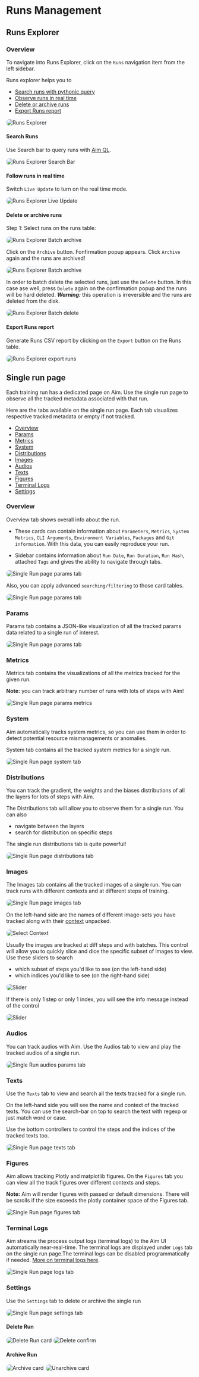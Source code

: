 # Runs Management

## Runs Explorer

### Overview

To navigate into Runs Explorer, click on the `Runs` navigation item from the left sidebar.

Runs explorer helps you to

- [Search runs with pythonic query](#search-runs)
- [Observe runs in real time](#follow-runs-in-a-real-time)
- [Delete or archive runs](#delete-and-archive-runs-by-batch)
- [Export Runs report](#export-runs-report)

<img style="border-radius: 8px; border: 1px solid #E8F1FC" alt="Runs Explorer" src="https://docs-blobs.s3.us-east-2.amazonaws.com/images/ui/pages/runs-explorer/runs.png">

#### Search Runs

Use Search bar to query runs with [Aim QL](../../using/search.html).

<img style="border-radius: 8px; border: 1px solid #E8F1FC" alt="Runs Explorer Search Bar" src="https://docs-blobs.s3.us-east-2.amazonaws.com/images/ui/pages/runs-explorer/search_runs.png">

#### Follow runs in real time

Switch `Live Update` to turn on the real time mode.

<img style="border-radius: 8px; border: 1px solid #E8F1FC" alt="Runs Explorer Live Update" src="https://docs-blobs.s3.us-east-2.amazonaws.com/images/ui/pages/runs-explorer/live_update.gif">

#### Delete or archive runs

Step 1: Select runs on the runs table:

<img style="border-radius: 8px; border: 1px solid #E8F1FC" alt="Runs Explorer Batch archive" src="https://docs-blobs.s3.us-east-2.amazonaws.com/images/ui/pages/runs-explorer/select_runs.png">

Click on the `Archive` button. Fonfirmation popup appears. Click `Archive` again and the runs are archived!

<img style="border-radius: 8px; border: 1px solid #E8F1FC" alt="Runs Explorer Batch archive" src="https://docs-blobs.s3.us-east-2.amazonaws.com/images/ui/pages/runs-explorer/archive_runs_model.png">

In order to batch delete the selected runs, just use the `Delete` button.
In this case ase well, press `Delete` again on the confirmation popup and the runs will be hard deleted.
_**Warning:**_ this operation is irreversible and the runs are deleted from the disk.

<img style="border-radius: 8px; border: 1px solid #E8F1FC" alt="Runs Explorer Batch delete" src="https://docs-blobs.s3.us-east-2.amazonaws.com/images/ui/pages/runs-explorer/delete_runs_model.png">

#### Export Runs report

Generate Runs CSV report by clicking on the `Export` button on the Runs table.

<img style="border-radius: 8px; border: 1px solid #E8F1FC" alt="Runs Explorer export runs" src="https://docs-blobs.s3.us-east-2.amazonaws.com/images/ui/pages/runs-explorer/export_runs.png">

## Single run page

Each training run has a dedicated page on Aim. Use the single run page to observe all the tracked metadata associated with that run.

Here are the tabs available on the single run page.
Each tab visualizes respective tracked metadata or empty if not tracked.

- [Overview](#id4)
- [Params](#id5)
- [Metrics](#id6)
- [System](#id7)
- [Distributions](#id8)
- [Images](#id9)
- [Audios](#id10)
- [Texts](#id11)
- [Figures](#id12)
- [Terminal Logs](#id13)
- [Settings](#id14)

### Overview

Overview tab shows overall info about the run.

- These cards can contain information about `Parameters`, `Metrics`, `System Metrics`, `CLI Arguments`, `Environment Variables`, `Packages` and `Git information`. With this data, you can easily reproduce your run.

- Sidebar contains information about `Run Date`, `Run Duration`, `Run Hash`, attached `Tags` and gives the ability to navigate through tabs.

<img style="border-radius: 8px; border: 1px solid #E8F1FC" alt="Single Run page params tab" src="https://docs-blobs.s3.us-east-2.amazonaws.com/images/ui/pages/run-single-page/overview_tab.png">

Also, you can apply advanced `searching/filtering` to those card tables.

<img style="border-radius: 8px; border: 1px solid #E8F1FC" alt="Single Run page params tab" src="https://docs-blobs.s3.us-east-2.amazonaws.com/images/ui/pages/run-single-page/overview_tab_table.png">

### Params

Params tab contains a JSON-like visualization of all the tracked params data related to a single run of interest.

<img style="border-radius: 8px; border: 1px solid #E8F1FC" alt="Single Run page params tab" src="https://docs-blobs.s3.us-east-2.amazonaws.com/images/ui/pages/run-single-page/params_tab.png">

### Metrics

Metrics tab contains the visualizations of all the metrics tracked for the given run.

**Note:** you can track arbitrary number of runs with lots of steps with Aim!

<img style="border-radius: 8px; border: 1px solid #E8F1FC" alt="Single Run page params metrics" src="https://docs-blobs.s3.us-east-2.amazonaws.com/images/ui/pages/run-single-page/metrics_tab.png">

### System

Aim automatically tracks system metrics, so you can use them in order to detect potential resource mismanagements or anomalies.

System tab contains all the tracked system metrics for a single run.

<img style="border-radius: 8px; border: 1px solid #E8F1FC" alt="Single Run page system tab" src="https://docs-blobs.s3.us-east-2.amazonaws.com/images/ui/pages/run-single-page/system_tab.png">

### Distributions

You can track the gradient, the weights and the biases distributions of all the layers for lots of steps with Aim.

The Distributions tab will allow you to observe them for a single run. You can also

- navigate between the layers
- search for distribution on specific steps

The single run distributions tab is quite powerful!

<img style="border-radius: 8px; border: 1px solid #E8F1FC" alt="Single Run page distributions tab" src="https://docs-blobs.s3.us-east-2.amazonaws.com/images/ui/pages/run-single-page/distributions_tab.png">

### Images

The Images tab contains all the tracked images of a single run.
You can track runs with different contexts and at different steps of training.

<img style="border-radius: 8px; border: 1px solid #E8F1FC" alt="Single Run page images tab" src="https://docs-blobs.s3.us-east-2.amazonaws.com/images/ui/pages/run-single-page/images_tab.png">

On the left-hand side are the names of different image-sets you have tracked along with their [context](../../understanding/concepts.html#sequence-context) unpacked.

<img style="border-radius: 8px; border: 1px solid #E8F1FC" alt="Select Context" src="https://docs-blobs.s3.us-east-2.amazonaws.com/images/ui/pages/run-single-page/select_context.png">

Usually the images are tracked at diff steps and with batches. This control will allow you to quickly slice and dice the specific subset of images to view.
Use these sliders to search

- which subset of steps you'd like to see (on the left-hand side)
- which indices you'd like to see (on the right-hand side)

<img style="border-radius: 8px; border: 1px solid #E8F1FC" alt="Slider" src="https://docs-blobs.s3.us-east-2.amazonaws.com/images/ui/pages/images-explore/images-explore-range-panel.png">

If there is only 1 step or only 1 index, you will see the info message instead of the control

<img style="border-radius: 8px; border: 1px solid #E8F1FC" alt="Slider" src="https://docs-blobs.s3.us-east-2.amazonaws.com/images/ui/pages/run-single-page/range_panel_with_info_massages.png">

### Audios

You can track audios with Aim. Use the Audios tab to view and play the tracked audios of a single run.

<img style="border-radius: 8px; border: 1px solid #E8F1FC" alt="Single Run audios params tab" src="https://docs-blobs.s3.us-east-2.amazonaws.com/images/ui/pages/run-single-page/audios_tab.png">

### Texts

Use the `Texts` tab to view and search all the texts tracked for a single run.

On the left-hand side you will see the name and context of the tracked texts.
You can use the search-bar on top to search the text with regexp or just match word or case.

Use the bottom controllers to control the steps and the indices of the tracked texts too.

<img style="border-radius: 8px; border: 1px solid #E8F1FC" alt="Single Run page texts tab" src="https://docs-blobs.s3.us-east-2.amazonaws.com/images/ui/pages/run-single-page/texts_tab.png">

### Figures

Aim allows tracking Plotly and matplotlib figures.
On the `Figures` tab you can view all the track figures over different contexts and steps.

**Note:** Aim will render figures with passed or default dimensions. There will be scrolls if the size exceeds the plotly container space of the Figures tab.

<img style="border-radius: 8px; border: 1px solid #E8F1FC" alt="Single Run page figures tab" src="https://docs-blobs.s3.us-east-2.amazonaws.com/images/ui/pages/run-single-page/figures_tab.png">

### Terminal Logs

Aim streams the process output logs (terminal logs) to the Aim UI automatically near-real-time. The terminal logs are displayed under `Logs` tab on the single run page.The terminal logs can be disabled programmatically if needed. [More on terminal logs here](../../using/configure_runs.html#capturing-terminal-logs).

<img style="border-radius: 8px; border: 1px solid #E8F1FC" alt="Single Run page logs tab" src="https://docs-blobs.s3.us-east-2.amazonaws.com/images/ui/pages/run-single-page/logs_tab.png">

### Settings

Use the `Settings` tab to delete or archive the single run

<img style="border-radius: 8px; border: 1px solid #E8F1FC" alt="Single Run page settings tab" src="https://docs-blobs.s3.us-east-2.amazonaws.com/images/ui/pages/run-single-page/settings_tab.png">

#### Delete Run

<img style="border-radius: 8px; border: 1px solid #E8F1FC" alt="Delete Run card" src="https://docs-blobs.s3.us-east-2.amazonaws.com/images/ui/pages/run-single-page/delete_card.png">
<img style="border-radius: 8px; border: 1px solid #E8F1FC" alt="Delete confirm" src="https://docs-blobs.s3.us-east-2.amazonaws.com/images/ui/pages/run-single-page/delete_modal.png">

#### Archive Run

<img style="border-radius: 8px; border: 1px solid #E8F1FC" alt="Archive card" src="https://docs-blobs.s3.us-east-2.amazonaws.com/images/ui/pages/run-single-page/archive_card.png">
<img style="border-radius: 8px; border: 1px solid #E8F1FC" alt="Unarchive card" src="https://docs-blobs.s3.us-east-2.amazonaws.com/images/ui/pages/run-single-page/unarchive_card.png">
